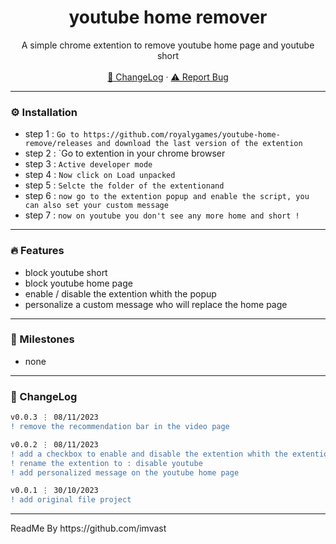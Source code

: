 <div align="center">
  <h1 align="center">youtube home remover</h1>
  <p align="center">
    A simple chrome extention to remove youtube home page and youtube short
    <br />
    <br />
    <a href="https://github.com/royalygames/youtube-home-remove#-changelog">📜 ChangeLog</a>
    ·
    <a href="https://github.com/royalygames/youtube-home-remove/issues">⚠️ Report Bug</a>
  </p>
</div>

---


### ⚙️ Installation

- step 1 : `Go to https://github.com/royalygames/youtube-home-remove/releases and download the last version of the extention`
- step 2 : `Go to extention in your chrome browser
- step 3 : `Active developer mode`
- step 4 : `Now click on Load unpacked`
- step 5 : `Selcte the folder of the extentionand`
- step 6 : `now go to the extention popup and enable the script, you can also set your custom message`
- step 7 : `now on youtube you don't see any more home and short !`

---

### 🔥 Features

- block youtube short
- block youtube home page
- enable / disable the extention whith the popup
- personalize a custom message who will replace the home page

---

### 🚀 Milestones

- none

---

### 📜 ChangeLog

```diff
v0.0.3 ⋮ 08/11/2023
! remove the recommendation bar in the video page
```

```diff
v0.0.2 ⋮ 08/11/2023
! add a checkbox to enable and disable the extention whith the extention popup
! rename the extention to : disable youtube
! add personalized message on the youtube home page
```

```diff
v0.0.1 ⋮ 30/10/2023
! add original file project
```

---

<p>ReadMe By https://github.com/imvast</p>
